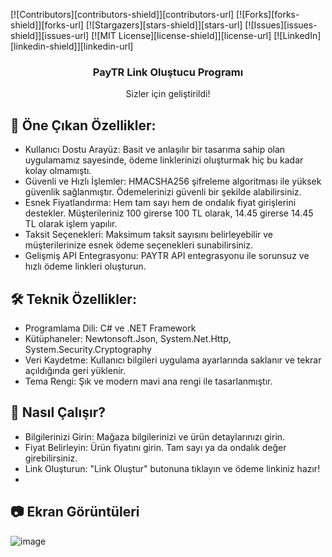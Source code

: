 <!-- PROJECT SHIELDS -->
[![Contributors][contributors-shield]][contributors-url]
[![Forks][forks-shield]][forks-url]
[![Stargazers][stars-shield]][stars-url]
[![Issues][issues-shield]][issues-url]
[![MIT License][license-shield]][license-url]
[![LinkedIn][linkedin-shield]][linkedin-url]

<!-- PROJECT HEAD -->
<div align="center">
  <h3 align="center">PayTR Link Oluştucu Programı</h3>

  <p align="center">
    Sizler için geliştirildi!
    <br />
  </p>
</div>

<!-- Öne Çıkan Özellikler -->
## 🎉 Öne Çıkan Özellikler:
* Kullanıcı Dostu Arayüz: Basit ve anlaşılır bir tasarıma sahip olan uygulamamız sayesinde, ödeme linklerinizi oluşturmak hiç bu kadar kolay olmamıştı.
* Güvenli ve Hızlı İşlemler: HMACSHA256 şifreleme algoritması ile yüksek güvenlik sağlanmıştır. Ödemelerinizi güvenli bir şekilde alabilirsiniz.
* Esnek Fiyatlandırma: Hem tam sayı hem de ondalık fiyat girişlerini destekler. Müşterileriniz 100 girerse 100 TL olarak, 14.45 girerse 14.45 TL olarak işlem yapılır.
* Taksit Seçenekleri: Maksimum taksit sayısını belirleyebilir ve müşterilerinize esnek ödeme seçenekleri sunabilirsiniz.
* Gelişmiş API Entegrasyonu: PAYTR API entegrasyonu ile sorunsuz ve hızlı ödeme linkleri oluşturun.

<!-- Teknik Özellikler -->
## 🛠 Teknik Özellikler:
* Programlama Dili: C# ve .NET Framework
* Kütüphaneler: Newtonsoft.Json, System.Net.Http, System.Security.Cryptography
* Veri Kaydetme: Kullanıcı bilgileri uygulama ayarlarında saklanır ve tekrar açıldığında geri yüklenir.
* Tema Rengi: Şık ve modern mavi ana rengi ile tasarlanmıştır.

<!-- Nasıl Çalışır? -->
## 🚀 Nasıl Çalışır?
* Bilgilerinizi Girin: Mağaza bilgilerinizi ve ürün detaylarınızı girin.
* Fiyat Belirleyin: Ürün fiyatını girin. Tam sayı ya da ondalık değer girebilirsiniz.
* Link Oluşturun: "Link Oluştur" butonuna tıklayın ve ödeme linkiniz hazır!
* 
<!-- Ekran Görüntüleri -->
## 📷 Ekran Görüntüleri
![image](https://github.com/HasakiR10/PayTR-Link-Olusturucu/assets/131062959/8c02e98a-e2ec-4617-a271-0b5524e173ec)
